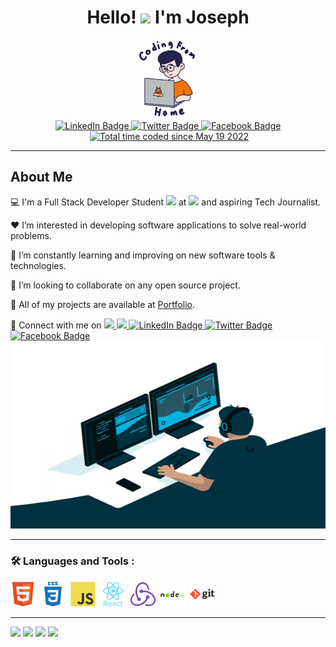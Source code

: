  <h1 align="center">
  Hello!
  <img src="https://media.giphy.com/media/hvRJCLFzcasrR4ia7z/giphy.gif" width="30px"/> I'm Joseph  
</h1>

<div id="header" align="center">
  <img src="/home.gif" width="100"/>
</div>

<div id="badges" align="center">
  <a href="www.linkedin.com/in/josephkwentsir">
    <img src="https://img.shields.io/badge/LinkedIn-blue?style=for-the-badge&logo=linkedin&logoColor=white" alt="LinkedIn Badge"/>
  </a>
  <a href="https://twitter.com/jkwentsir">
    <img src="https://img.shields.io/badge/Twitter-blue?style=for-the-badge&logo=twitter&logoColor=white" alt="Twitter Badge"/>
  </a>
    <a href="https://web.facebook.com/bigjoepage">
    <img src="https://img.shields.io/badge/Facebook-blue?style=for-the-badge&logo=Facebook&logoColor=white" alt="Facebook Badge"/>
  </a>
  <br>
 <a>
  <img src="https://komarev.com/ghpvc/?username=kwentsir&style=flat-square&color=blue" alt=""/>  
 </a>
<a href="https://wakatime.com/@b9a1d1b6-f788-4868-80d7-80e9ba3ccc1c"><img src="https://wakatime.com/badge/user/b9a1d1b6-f788-4868-80d7-80e9ba3ccc1c.svg" alt="Total time coded since May 19 2022" /></a>
</div>

---

<h2> About Me </h2>

💻 I'm a Full Stack Developer Student <img src="https://media.giphy.com/media/WUlplcMpOCEmTGBtBW/giphy.gif" width="30"> at <img src="https://img.shields.io/badge/Microverse-blueviolet" width="70"/> and aspiring Tech Journalist.

♥ I’m interested in developing software applications to solve real-world problems.

🌱 I’m constantly learning and improving on new software tools & technologies.
 
👯 I’m looking to collaborate on any open source project.

🔭 All of my projects are available at [Portfolio](https://kwentsir.github.io/kwentsir-Portfolio/).
 
<div id="badges">
 💬 Connect with me on
 <a href="https://wa.me/233501375295">
  <img src="https://img.shields.io/badge/WhatsApp-25D366?style=for-the-badge&logo=whatsapp&logoColor=white"/>
 </a>
 <a href="kwentsirkwesi@gmail.com">
 <img src="https://img.shields.io/badge/Gmail-D14836?style=for-the-badge&logo=gmail&logoColor=white"/>
  </a>
  <a href="www.linkedin.com/in/josephkwentsir">
    <img src="https://img.shields.io/badge/LinkedIn-blue?style=for-the-badge&logo=linkedin&logoColor=white" alt="LinkedIn Badge"/>
  </a>
  <a href="https://twitter.com/jkwentsir">
    <img src="https://img.shields.io/badge/Twitter-blue?style=for-the-badge&logo=twitter&logoColor=white" alt="Twitter Badge"/>
  </a>
    <a href="https://web.facebook.com/bigjoepage">
    <img src="https://img.shields.io/badge/Facebook-blue?style=for-the-badge&logo=Facebook&logoColor=white" alt="Facebook Badge"/>
  </a>
 </div>

<div id="about" align="center">
   <img src="/giphy.gif" width="100%" height="300"/> 
</div>

---

### :hammer_and_wrench: Languages and Tools :
<div>
  <img src="https://github.com/devicons/devicon/blob/master/icons/html5/html5-original.svg" title="HTML5" alt="HTML" width="40" height="40"/>&nbsp;
  <img src="https://github.com/devicons/devicon/blob/master/icons/css3/css3-plain-wordmark.svg"  title="CSS3" alt="CSS" width="40" height="40"/>&nbsp;
  <img src="https://github.com/devicons/devicon/blob/master/icons/javascript/javascript-original.svg" title="JavaScript" alt="JavaScript" width="40" height="40"/>&nbsp;
  <img src="https://github.com/devicons/devicon/blob/master/icons/react/react-original-wordmark.svg" title="React" alt="React" width="40" height="40"/>&nbsp;
  <img src="https://github.com/devicons/devicon/blob/master/icons/redux/redux-original.svg" title="Redux" alt="Redux " width="40" height="40"/>&nbsp;
  <img src="https://github.com/devicons/devicon/blob/master/icons/nodejs/nodejs-original-wordmark.svg" title="NodeJS" alt="NodeJS" width="40" height="40"/>&nbsp;
  <img src="https://github.com/devicons/devicon/blob/master/icons/git/git-original-wordmark.svg" title="Git" **alt="Git" width="40" height="40"/>
</div>

---
<div float="left">
<img src="https://github-readme-stats.vercel.app/api?username=kwentsir&show_icons=true&theme=radical" /> 
<img src="https://github-readme-streak-stats.herokuapp.com/?user=kwentsir&theme=radical" /> 
<img src="https://github-readme-stats.vercel.app/api/top-langs/?username=kwentsir&show_icons=true&theme=radical&langs_count=8)](https://github.com/kwentsir/github-readme-stats" height="250em"/> 
 <img src="https://activity-graph.herokuapp.com/graph?username=kwentsir&theme=radical" height="250em" />
</div>




